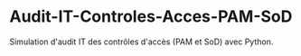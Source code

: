 # Audit-IT-Controles-Acces-PAM-SoD
Simulation d'audit IT des contrôles d'accès (PAM et SoD) avec Python.
